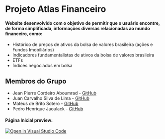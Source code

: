 # Projeto Atlas Financeiro
#### Website desenvolvido com o objetivo de permitir que o usuário encontre, de forma simplificada, informações diversas relacionadas ao mundo financeiro, como:

- Histórico de preços de ativos da bolsa de valores brasileira (ações e Fundos Imobiliários)
- Indicadores fundamentalistas de ativos da bolsa de valores brasileira
- ETFs
- Índices negociados em bolsa
## Membros do Grupo
- Jean Pierre Cordeiro Aboumrad - [GitHub](https://github.com/CordeiroAboumrad)
- Juan Carvalho Silva de Lima - [GitHub](https://github.com/jsuisjuan)
- Mateus de Brito Sotero - [GitHub](https://github.com/mateussotero)
- Pedro Henrique Jaoulack - [GitHub](https://github.com/pedrojaoulack)

#### Página Inicial preview:


[![Open in Visual Studio Code](https://classroom.github.com/assets/open-in-vscode-c66648af7eb3fe8bc4f294546bfd86ef473780cde1dea487d3c4ff354943c9ae.svg)](https://classroom.github.com/online_ide?assignment_repo_id=7749588&assignment_repo_type=AssignmentRepo)
